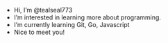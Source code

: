 - Hi, I’m @tealseal773
- I’m interested in learning more about programming.
- I’m currently learning Git, Go, Javascript
- Nice to meet you!

<!---
tealseal773/tealseal773 is a ✨ special ✨ repository because its `README.md` (this file) appears on your GitHub profile.
You can click the Preview link to take a look at your changes.
--->
